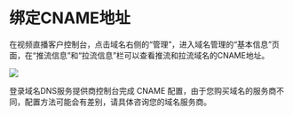 # 绑定CNAME地址

在视频直播客户控制台，点击域名右侧的“管理”，进入域名管理的“基本信息”页面，在“推流信息”和“拉流信息”栏可以查看推流和拉流域名的CNAME地址。

![](https://github.com/jdcloudcom/cn/blob/edit/image/live-video/%E5%BF%AB%E9%80%9F%E5%85%A5%E9%97%A8-%E8%8E%B7%E5%8F%96cname%E5%9C%B0%E5%9D%80.png)

登录域名DNS服务提供商控制台完成 CNAME 配置，由于您购买域名的服务商不同，配置方法可能会有差别，请具体咨询您的域名服务商。

